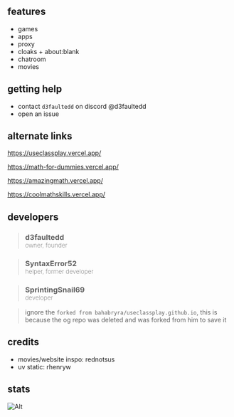 ## features
- games
- apps
- proxy
- cloaks + about:blank
- chatroom
- movies

## getting help
- contact `d3faultedd` on discord @d3faultedd
- open an issue

## alternate links

https://useclassplay.vercel.app/

https://math-for-dummies.vercel.app/

https://amazingmath.vercel.app/

https://coolmathskills.vercel.app/

## developers

> ### d3faultedd <br> <sub style="font-weight: 200;">owner, founder</sub>

> ### SyntaxError52 <br> <sub style="font-weight: 200;">helper, former developer</sub>

> ### SprintingSnail69 <br> <sub style="font-weight: 200;">developer</sub>

> ignore the `forked from bahabryra/useclassplay.github.io`, this is because the og repo was deleted and was forked from him to save it

## credits
- movies/website inspo: rednotsus
- uv static: rhenryw


## stats

![Alt](https://repobeats.axiom.co/api/embed/dba2e85b03b71cd08c71b2235e5b96e087945cd9.svg "Repobeats analytics image")


